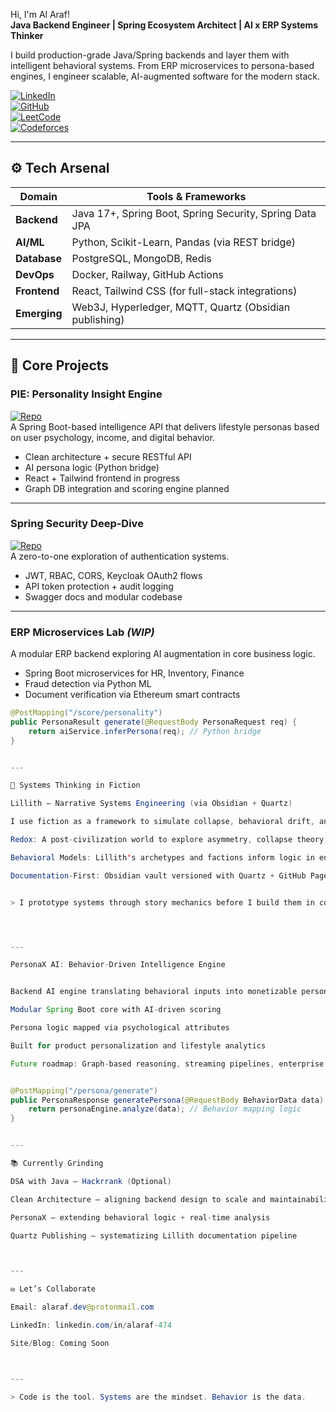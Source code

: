 Hi, I'm Al Araf!  
**Java Backend Engineer | Spring Ecosystem Architect | AI x ERP Systems Thinker**

I build production-grade Java/Spring backends and layer them with intelligent behavioral systems. From ERP microservices to persona-based engines, I engineer scalable, AI-augmented software for the modern stack.

[![LinkedIn](https://img.shields.io/badge/LinkedIn-Connect-blue?style=flat-square&logo=linkedin)](https://www.linkedin.com/in/alaraf-474)  
[![GitHub](https://img.shields.io/badge/GitHub-alaraf--474-181717?style=flat-square&logo=github)](https://github.com/alaraf-474)  
[![LeetCode](https://img.shields.io/badge/LeetCode-Grinding-orange?style=flat-square&logo=leetcode)](https://leetcode.com/your-leetcode-handle)  
[![Codeforces](https://img.shields.io/badge/Codeforces-Competitive-blueviolet?style=flat-square&logo=codeforces)](https://codeforces.com/profile/your-profile)

---

## ⚙️ Tech Arsenal

| Domain         | Tools & Frameworks |
|----------------|--------------------|
| **Backend**    | Java 17+, Spring Boot, Spring Security, Spring Data JPA |
| **AI/ML**      | Python, Scikit-Learn, Pandas (via REST bridge) |
| **Database**   | PostgreSQL, MongoDB, Redis |
| **DevOps**     | Docker, Railway, GitHub Actions |
| **Frontend**   | React, Tailwind CSS (for full-stack integrations) |
| **Emerging**   | Web3J, Hyperledger, MQTT, Quartz (Obsidian publishing) |

---

## 🚀 Core Projects

### PIE: Personality Insight Engine  
[![Repo](https://img.shields.io/badge/View_Repo-181717?style=flat-square&logo=github)](https://github.com/alaraf-474/pie-personality-engine.git)  
A Spring Boot-based intelligence API that delivers lifestyle personas based on user psychology, income, and digital behavior.

- Clean architecture + secure RESTful API
- AI persona logic (Python bridge)
- React + Tailwind frontend in progress
- Graph DB integration and scoring engine planned

---

### Spring Security Deep-Dive  
[![Repo](https://img.shields.io/badge/View_Repo-181717?style=flat-square&logo=github)](https://github.com/alaraf-474/spring-security-demo)  
A zero-to-one exploration of authentication systems.

- JWT, RBAC, CORS, Keycloak OAuth2 flows
- API token protection + audit logging
- Swagger docs and modular codebase

---

### ERP Microservices Lab *(WIP)*  
A modular ERP backend exploring AI augmentation in core business logic.

- Spring Boot microservices for HR, Inventory, Finance
- Fraud detection via Python ML
- Document verification via Ethereum smart contracts

```java
@PostMapping("/score/personality")
public PersonaResult generate(@RequestBody PersonaRequest req) {
    return aiService.inferPersona(req); // Python bridge
}


---

🧠 Systems Thinking in Fiction

Lillith — Narrative Systems Engineering (via Obsidian + Quartz)

I use fiction as a framework to simulate collapse, behavioral drift, and system design failure in a tri-star galaxy.

Redox: A post-civilization world to explore asymmetry, collapse theory, and AI aftermaths.

Behavioral Models: Lillith's archetypes and factions inform logic in engines like PersonaX.

Documentation-First: Obsidian vault versioned with Quartz + GitHub Pages. Fiction treated like technical specs.


> I prototype systems through story mechanics before I build them in code.




---

PersonaX AI: Behavior-Driven Intelligence Engine


Backend AI engine translating behavioral inputs into monetizable personas.

Modular Spring Boot core with AI-driven scoring

Persona logic mapped via psychological attributes

Built for product personalization and lifestyle analytics

Future roadmap: Graph-based reasoning, streaming pipelines, enterprise APIs


@PostMapping("/persona/generate")
public PersonaResponse generatePersona(@RequestBody BehaviorData data) {
    return personaEngine.analyze(data); // Behavior mapping logic
}


---

📚 Currently Grinding

DSA with Java — Hackrrank (Optional)

Clean Architecture — aligning backend design to scale and maintainability

PersonaX — extending behavioral logic + real-time analysis

Quartz Publishing — systematizing Lillith documentation pipeline



---

✉️ Let’s Collaborate

Email: alaraf.dev@protonmail.com

LinkedIn: linkedin.com/in/alaraf-474

Site/Blog: Coming Soon



---

> Code is the tool. Systems are the mindset. Behavior is the data.
